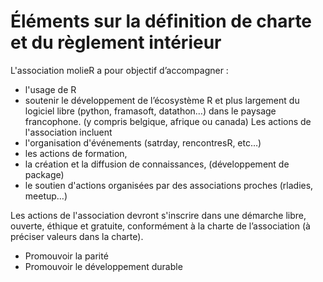 # Éléments sur la définition de charte et du règlement intérieur

L'association molieR a pour objectif d’accompagner : 

+ l'usage de R
+  soutenir le développement de l’écosystème R et plus largement du logiciel libre (python, framasoft, datathon…) dans le paysage francophone. (y compris belgique, afrique ou canada)
Les actions de l'association incluent 
+ l'organisation d'événements (satrday, rencontresR, etc…)
+ les actions de formation,
+ la création et la diffusion de connaissances, (développement de package)
+ le soutien d'actions organisées par des associations proches (rladies, meetup…)

Les actions de l'association devront s'inscrire dans une démarche libre, ouverte, éthique et gratuite, conformément à la charte de l’association (à préciser valeurs dans la charte). 

+ Promouvoir la parité
+ Promouvoir le développement durable
